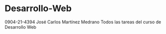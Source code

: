 # Desarrollo-Web
0904-21-4394 José Carlos Martínez Medrano 
Todos las tareas del curso de Desarrollo Web
